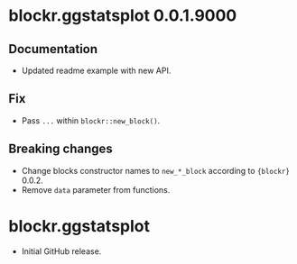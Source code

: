 # blockr.ggstatsplot 0.0.1.9000

## Documentation
- Updated readme example with new API.

## Fix
- Pass `...` within `blockr::new_block()`.

## Breaking changes
- Change blocks constructor names to `new_*_block` according to `{blockr}` 0.0.2.
- Remove `data` parameter from functions.

# blockr.ggstatsplot

* Initial GitHub release.
